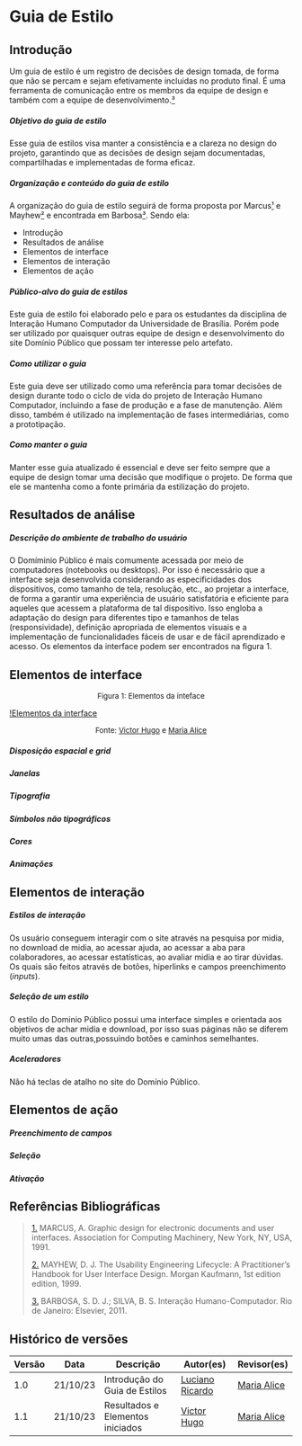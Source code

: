 # Guia de Estilo

## Introdução

Um guia de estilo é um registro de decisões de design tomada, de forma que não se percam e sejam efetivamente incluidas no produto final. É uma ferramenta de comunicação entre os membros da equipe de design e também com a equipe de desenvolvimento.<a id="anchor_3" href="#l1">³</a>

##### Objetivo do guia de estilo

Esse guia de estilos visa manter a consistência e a clareza no design do projeto, garantindo que as decisões de design sejam documentadas, compartilhadas e implementadas de forma eficaz.

##### Organização e conteúdo do guia de estilo

A organização do guia de estilo seguirá de forma proposta por Marcus<a id="anchor_1" href="#l1">¹</a>  e Mayhew<a id="anchor_2" href="#l1">²</a>  e encontrada em Barbosa<a id="anchor_3" href="#l1">³</a>. Sendo ela:

- Introdução
- Resultados de análise
- Elementos de interface
- Elementos de interação
- Elementos de ação

##### Público-alvo do guia de estilos

Este guia de estilo foi elaborado pelo e para os estudantes da disciplina de Interação Humano Computador da Universidade de Brasília. Porém pode ser utilizado por quaisquer outras equipe de design e desenvolvimento do site Domínio Público que possam ter interesse pelo artefato. 

##### Como utilizar o guia 

Este guia deve ser utilizado como uma referência para tomar decisões de design durante todo o ciclo de vida do projeto de Interação Humano Computador, incluindo a fase de produção e a fase de manutenção. Além disso, também é utilizado na implementação de fases intermediárias, como a prototipação.

##### Como manter o guia

Manter esse guia atualizado é essencial e deve ser feito sempre que a equipe de design tomar uma decisão que modifique o projeto. De forma que ele se mantenha como a fonte primária da estilização do projeto.



## Resultados de análise

##### Descrição do ambiente de trabalho do usuário

O Domíminio Público é mais comumente acessada por meio de computadores (notebooks ou desktops). Por isso é necessário que a interface seja desenvolvida considerando as especificidades dos dispositivos, como tamanho de tela, resolução, etc., ao projetar a interface, de forma a garantir uma experiência de usuário satisfatória e eficiente para aqueles que acessem a plataforma de tal dispositivo. Isso engloba a adaptação do design para diferentes tipo e tamanhos de telas (responsividade), definição apropriada de elementos visuais e a implementação de funcionalidades fáceis de usar e de fácil aprendizado e acesso. Os elementos da interface podem ser encontrados na figura 1.

## Elementos de interface

<font size="2"><p style="text-align: center">Figura 1: Elementos da inteface </p></font>

[!Elementos da interface](../../assets/analise_de_requisitos/guia_de_estilos/elementos_interface.png)

<font size="2"><p style="text-align: center">Fonte: [Victor Hugo](https://github.com/ViictorHugoo) e [Maria Alice](https://github.com/Maliz30)</p></font>

##### Disposição espacial e grid
##### Janelas
##### Tipografia
##### Símbolos não tipográficos
##### Cores
##### Animações



## Elementos de interação

##### Estilos de interação

Os usuário conseguem interagir com o site através na pesquisa por midia, no download de midia, ao acessar ajuda, ao acessar a aba para colaboradores, ao acessar estatísticas, ao avaliar midia e ao tirar dúvidas. Os quais são feitos através de botões, hiperlinks e campos preenchimento (*inputs*).

##### Seleção de um estilo

O estilo do Dominio Público possui uma interface simples e orientada aos objetivos de achar midia e download, por isso suas páginas não se diferem muito umas das outras,possuindo botões e caminhos semelhantes.

##### Aceleradores 
Não há teclas de atalho no site do Domínio Público.

## Elementos de ação

##### Preenchimento de campos



##### Seleção



##### Ativação


## Referências Bibliográficas

> <a id="l1" href="#anchor_1">1.</a> MARCUS, A. Graphic design for electronic documents and user interfaces. Association for Computing Machinery, New York, NY, USA, 1991.
> 
> <a id="l2" href="#anchor_2">2.</a> MAYHEW, D. J. The Usability Engineering Lifecycle: A Practitioner’s Handbook for User Interface Design. Morgan Kaufmann, 1st edition edition, 1999.
> 
> <a id="l3" href="#anchor_3">3.</a> BARBOSA, S. D. J.; SILVA, B. S. Interação Humano-Computador. Rio de Janeiro: Elsevier, 2011.



## Histórico de versões

| Versão | Data     | Descrição                     | Autor(es)                                       | Revisor(es)                               |
| ------ | -------- | ----------------------------- | ----------------------------------------------- | ----------------------------------------- |
| 1.0    | 21/10/23 | Introdução do Guia de Estilos | [Luciano Ricardo](https://github.com/l-ricardo) | [Maria Alice](https://github.com/Maliz30) |
| 1.1    | 21/10/23 | Resultados e Elementos iniciados | [Victor Hugo](https://github.com/ViictorHugoo) | [Maria Alice](https://github.com/Maliz30) |

